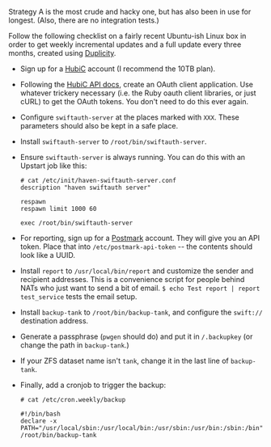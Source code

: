 Strategy A is the most crude and hacky one, but has also been in use for longest. (Also, there are no integration tests.)

Follow the following checklist on a fairly recent Ubuntu-ish Linux box in order to get weekly incremental updates and a full update every three months, created using [Duplicity](http://duplicity.nongnu.org/).

- Sign up for a [HubiC](https://hubic.com/en/offers/) account (I recommend the 10TB plan).
- Following the [HubiC API docs](https://api.hubic.com/sandbox/), create an OAuth client application. Use whatever trickery necessary (i.e. the Ruby oauth client libraries, or just cURL) to get the OAuth tokens. You don't need to do this ever again.
- Configure `swiftauth-server` at the places marked with `XXX`. These parameters should also be kept in a safe place.
- Install `swiftauth-server` to `/root/bin/swiftauth-server`.
- Ensure `swiftauth-server` is always running. You can do this with an Upstart job like this:

      # cat /etc/init/haven-swiftauth-server.conf
      description "haven swiftauth server"

      respawn
      respawn limit 1000 60

      exec /root/bin/swiftauth-server

- For reporting, sign up for a [Postmark](https://postmarkapp.com/) account. They will give you an API token. Place that into `/etc/postmark-api-token` -- the contents should look like a UUID.
- Install `report` to `/usr/local/bin/report` and customize the sender and recipient addresses. This is a convenience script for people behind NATs who just want to send a bit of email. `$ echo Test report | report test_service` tests the email setup.
- Install `backup-tank` to `/root/bin/backup-tank`, and configure the `swift://` destination address.
- Generate a passphrase (`pwgen` should do) and put it in `/.backupkey` (or change the path in `backup-tank`.)
- If your ZFS dataset name isn't `tank`, change it in the last line of `backup-tank`.
- Finally, add a cronjob to trigger the backup:

      # cat /etc/cron.weekly/backup

      #!/bin/bash
      declare -x PATH="/usr/local/sbin:/usr/local/bin:/usr/sbin:/usr/bin:/sbin:/bin"
      /root/bin/backup-tank
